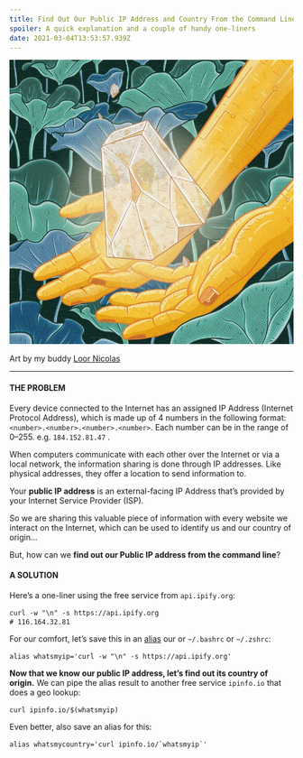 ```yaml
---
title: Find Out Our Public IP Address and Country From the Command Line
spoiler: A quick explanation and a couple of handy one-liners
date: 2021-03-04T13:53:57.939Z
---
```


![](images/0.png)

Art by my buddy [Loor Nicolas](https://www.instagram.com/loornicolas/)

---

#### THE PROBLEM

Every device connected to the Internet has an assigned IP Address (Internet Protocol Address), which is made up of 4 numbers in the following format: `<number>.<number>.<number>.<number>`. Each number can be in the range of 0–255. e.g. `184.152.81.47` .

When computers communicate with each other over the Internet or via a local network, the information sharing is done through IP addresses. Like physical addresses, they offer a location to send information to.

Your **public IP address** is an external-facing IP Address that’s provided by your Internet Service Provider (ISP).

So we are sharing this valuable piece of information with every website we interact on the Internet, which can be used to identify us and our country of origin…

But, how can we **find out our Public IP address from the command line**?

#### A SOLUTION

Here’s a one-liner using the free service from `api.ipify.org`:

```shell
curl -w "\n" -s https://api.ipify.org
# 116.164.32.81
```

For our comfort, let’s save this in an [alias](https://www.unixtutorial.org/create-alias-in-unix-shell/) our or `~/.bashrc` or `~/.zshrc`:

```shell
alias whatsmyip='curl -w "\n" -s https://api.ipify.org'
```

**Now that we know our public IP address, let’s find out its country of origin.** We can pipe the alias result to another free service `ipinfo.io` that does a geo lookup:

```shell
curl ipinfo.io/$(whatsmyip)
```

Even better, also save an alias for this:

```shell
alias whatsmycountry='curl ipinfo.io/`whatsmyip`'
```
